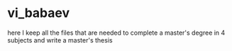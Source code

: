 # vi_babaev
here I keep all the files that are needed to complete a master's degree in 4 subjects and write a master's thesis
